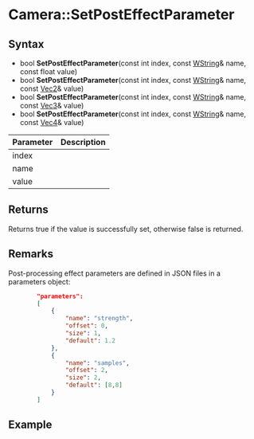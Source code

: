 # Camera::SetPostEffectParameter

## Syntax

- bool **SetPostEffectParameter**(const int index, const [WString](WString.md)& name, const float value)
- bool **SetPostEffectParameter**(const int index, const [WString](WString.md)& name, const [Vec2](Vec2.md)& value)
- bool **SetPostEffectParameter**(const int index, const [WString](WString.md)& name, const [Vec3](Vec3.md)& value)
- bool **SetPostEffectParameter**(const int index, const [WString](WString.md)& name, const [Vec4](Vec4.md)& value)

| Parameter | Description |
|---|---|
| index |  |
| name |  |
| value |  |

## Returns

Returns true if the value is successfully set, otherwise false is returned.

## Remarks

Post-processing effect parameters are defined in JSON files in a parameters object:

```json
        "parameters":
        [
            {
                "name": "strength",
                "offset": 0,
                "size": 1,
                "default": 1.2
            },
            {
                "name": "samples",
                "offset": 2,
                "size": 2,
                "default": [8,8]
            }
        ]
```

## Example

```c++

```
